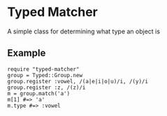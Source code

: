 Typed Matcher
=============

A simple class for determining what type an object is

Example
-------

    require "typed-matcher"
    group = Typed::Group.new
    group.register :vowel, /(a|e|i|o|u)/i, /(y)/i
    group.register :z, /(z)/i
    m = group.match('a')
    m[1] #=> 'a'
    m.type #=> :vowel